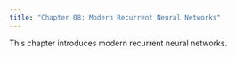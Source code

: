 ```yaml
---
title: "Chapter 08: Modern Recurrent Neural Networks"
---
```

This chapter introduces modern recurrent neural networks.
